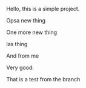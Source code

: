 Hello, this is a simple project.

Opsa new thing

One more new thing

las thing

And from me

Very good:

That is a test from the branch
